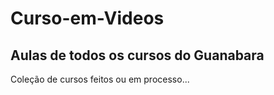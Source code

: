 # Curso-em-Videos

## Aulas de todos os cursos do Guanabara
Coleção de cursos feitos ou em processo...